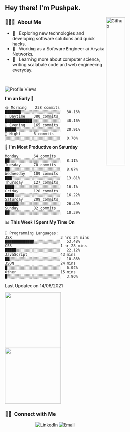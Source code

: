 <h2> Hey there! I'm Pushpak.</h2>

<img width="35%" align="right" alt="Github" src="https://user-images.githubusercontent.com/48678280/88862734-4903af80-d201-11ea-968b-9c939d88a37c.gif" />

<h3> 👨🏻‍💻 &nbsp;About Me </h3>

- 🤔 &nbsp; Exploring new technologies and developing software solutions and quick hacks.
- 💼 &nbsp; Working as a Software Engineer at Aryaka Networks.
- 🌱 &nbsp; Learning more about computer science, writing scalabale code and web engineering everyday.

<!-- <h3> 🛠 &nbsp;Tech Stack</h3> -->

<!-- - 🌐 &nbsp;
  ![JavaScript](https://img.shields.io/badge/-JavaScript-333333?style=flat&logo=javascript)
  ![React](https://img.shields.io/badge/-React-333333?style=flat&logo=react)
  ![Vue](https://img.shields.io/badge/-Vue-333333?style=flat&logo=vue,js)
  ![Node.js](https://img.shields.io/badge/-Node.js-333333?style=flat&logo=node.js) -->
  
<!-- - 💻 &nbsp;
  ![Java](https://img.shields.io/badge/-Java-333333?style=flat&logo=Java&logoColor=007396)
- 🛢 &nbsp;
  ![MySQL](https://img.shields.io/badge/-MySQL-333333?style=flat&logo=mysql)
- ⚙️ &nbsp;
  ![Git](https://img.shields.io/badge/-Git-333333?style=flat&logo=git)
- 🔧 &nbsp;
  ![Visual Studio Code](https://img.shields.io/badge/-Visual%20Studio%20Code-333333?style=flat&logo=visual-studio-code&logoColor=007ACC)
  ![Eclipse](https://img.shields.io/badge/-Eclipse-333333?style=flat&logo=eclipse-ide&logoColor=2C2255) -->

<br/>

<!--START_SECTION:waka-->
![Profile Views](http://img.shields.io/badge/Profile%20Views-2-blue)

**I'm an Early 🐤** 

```text
🌞 Morning    238 commits    ███████░░░░░░░░░░░░░░░░░░   30.16% 
🌆 Daytime    380 commits    ████████████░░░░░░░░░░░░░   48.16% 
🌃 Evening    165 commits    █████░░░░░░░░░░░░░░░░░░░░   20.91% 
🌙 Night      6 commits      ░░░░░░░░░░░░░░░░░░░░░░░░░   0.76%

```
📅 **I'm Most Productive on Saturday** 

```text
Monday       64 commits     ██░░░░░░░░░░░░░░░░░░░░░░░   8.11% 
Tuesday      70 commits     ██░░░░░░░░░░░░░░░░░░░░░░░   8.87% 
Wednesday    109 commits    ███░░░░░░░░░░░░░░░░░░░░░░   13.81% 
Thursday     127 commits    ████░░░░░░░░░░░░░░░░░░░░░   16.1% 
Friday       128 commits    ████░░░░░░░░░░░░░░░░░░░░░   16.22% 
Saturday     209 commits    ██████░░░░░░░░░░░░░░░░░░░   26.49% 
Sunday       82 commits     ██░░░░░░░░░░░░░░░░░░░░░░░   10.39%

```


📊 **This Week I Spent My Time On** 

```text
💬 Programming Languages: 
JSX                      3 hrs 34 mins       █████████████░░░░░░░░░░░░   53.48% 
CSS                      1 hr 28 mins        █████░░░░░░░░░░░░░░░░░░░░   22.12% 
JavaScript               43 mins             ██░░░░░░░░░░░░░░░░░░░░░░░   10.86% 
JSON                     24 mins             █░░░░░░░░░░░░░░░░░░░░░░░░   6.04% 
Other                    15 mins             █░░░░░░░░░░░░░░░░░░░░░░░░   3.96%

```


 Last Updated on 14/06/2021
<!--END_SECTION:waka-->


<a href="https://github.com/PushpakB3096">
  <img height="180em" src="https://github-readme-stats.vercel.app/api?username=PushpakB3096&show_icons=true&theme=merko" />
  <img height="180em" src="https://github-readme-stats.vercel.app/api/top-langs/?username=PushpakB3096&theme=merko&layout=compact" />
</a>

<br/>

<h3> 🤝🏻 &nbsp;Connect with Me </h3>

<p align="center">
<!-- <a href="https://www.adityavsingh.com/"><img alt="Website" src="https://img.shields.io/badge/Website-www.adityavsingh.com-blue?style=flat-square&logo=google-chrome"></a> -->
<a href="https://www.linkedin.com/in/pushpak-bhattacharya/"><img alt="LinkedIn" src="https://img.shields.io/badge/LinkedIn-Pushpak%20Bhattacharya-blue?style=flat-square&logo=linkedin"></a>
<a href="mailto:rtpushpak@gmail.com"><img alt="Email" src="https://img.shields.io/badge/Email-rtpushpak@gmail.com-blue?style=flat-square&logo=gmail"></a>
</p>
